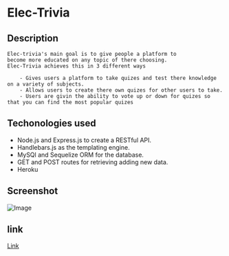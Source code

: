 # Elec-Trivia

## Description 
    Elec-trivia's main goal is to give people a platform to 
    become more educated on any topic of there choosing. 
    Elec-Trivia achieves this in 3 different ways 
       
        - Gives users a platform to take quizes and test there knowledge on a variety of subjects.
        - Allows users to create there own quizes for other users to take.
        - Users are givin the ability to vote up or down for quizes so that you can find the most popular quizes 


## Techonologies used
- Node.js and Express.js to create a RESTful API.
- Handlebars.js as the templating engine.
- MySQl and Sequelize ORM for the database.
- GET and POST routes for retrieving adding new data.
- Heroku 

## Screenshot
![Image]()

## link
[Link]()
